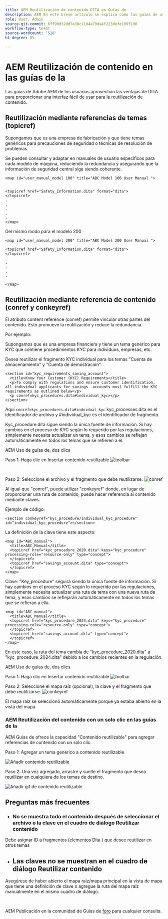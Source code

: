 ```yaml
---
title: AEM Reutilización de contenido DITA en Guías de
description: AEM En este breve artículo se explica cómo las guías de usuario y DITA le ayudan a ahorrar tiempo y esfuerzo al utilizar la reutilización de contenido
role: User, Admin
source-git-commit: 6ff99d32dd7a30c1104a79da4f223defe109f190
workflow-type: tm+mt
source-wordcount: '528'
ht-degree: 0%

---
```


# AEM Reutilización de contenido en las guías de la

Las guías de Adobe AEM de los usuarios aprovechan las ventajas de DITA para proporcionar una interfaz fácil de usar para la reutilización de contenido.

## Reutilización mediante referencias de temas (topicref)



Supongamos que es una empresa de fabricación y que tiene temas genéricos para precauciones de seguridad o técnicas de resolución de problemas.

Se pueden consultar y adaptar en manuales de usuario específicos para cada modelo de máquina, reduciendo la redundancia y asegurando que la información de seguridad central siga siendo coherente.

```
<map id="user_manual_model 100" title="ABC Model 100 User Manual ">


<topicref href="Safety_Information.dita" format="dita">
</topicref>
.
.
.
.
.
</map>
```


Del mismo modo para el modelo 200

```
<map id="user_manual_model 200" title="ABC Model 200 User Manual ">

<topicref href="Safety_Information.dita" format="dita">
</topicref>
.
.
.
.
.
  
</map>
```

## Reutilización mediante referencia de contenido (conref y conkeyref)

El atributo content reference (conref) permite vincular otras partes del contenido. Esto promueve la reutilización y reduce la redundancia.

Por ejemplo:

Supongamos que es una empresa financiera y tiene un tema genérico para KYC que contiene procedimientos KYC para individuos, empresas, etc.

Desea reutilizar el fragmento KYC individual para los temas &quot;Cuenta de almacenamiento&quot; y &quot;Cuenta de demostración&quot;.

```
<section id="kyc_requirements_saving_account">
  <title>Know Your Customer (KYC) Requirements</title>
  <p>To comply with regulations and ensure customer identification, all individual applicants for savings  accounts must fulfill the KYC requirements as outlined below</p>
  <p conref=kyc_procedures.dita#individual_kyc></p>
</section>
```

Aquí `conref=kyc_procedures.dita#indvidual_kyc` kyc_processes.dita es el identificador de archivo y #individual_kyc es el identificador de fragmento.

Kyc_procedure.dita sigue siendo la única fuente de información. Si hay cambios en el proceso de KYC según lo requerido por las regulaciones, simplemente necesita actualizar un tema, y esos cambios se reflejan automáticamente en todos los temas que se refieren a él.

AEM Uso de guías de, dos clics

Paso 1: Haga clic en Insertar contenido reutilizable
![toolbar](../../assets/publishing/content-reusability_image1.png)

<br>

Paso 2: Seleccione el archivo y el fragmento que debe reutilizarse.
![conref](../../assets/publishing/content-reusability_image2.png)

Al igual que &quot;conref&quot;, puede utilizar &quot;conkeyref&quot; donde, en lugar de proporcionar una ruta de contenido, puede hacer referencia al contenido mediante claves.

Ejemplo de código:

```
<section conkeyref="kyc_procedure/individual_kyc_procedure" id="individual_kyc_procedure"></section>
```

La definición de la clave tiene este aspecto:

```
<map id="ABC_manual">
  <title>ABC_Manual</title>
  <topicref href="kyc_procedure_2020.dita" keys="kyc_procedure" processing-role="resource-only" type="concept">
  </topicref>
  <topicref href="savings_account.dita" type="concept">
  </topicref>
</map>
```

Clave: &quot;Key_procedure&quot; seguirá siendo la única fuente de información. Si hay cambios en el proceso KYC según lo requerido por las regulaciones, simplemente necesita actualizar una ruta de tema con una nueva ruta de tema, y esos cambios se reflejarán automáticamente en todos los temas que se refieran a ella.

```
<map id="ABC_manual">
  <title>ABC_Manual</title>
  <topicref href="kyc_procedure_2024.dita" keys="kyc_procedure" processing-role="resource-only" type="concept">
  </topicref>
  <topicref href="savings_account.dita" type="concept">
  </topicref>
</map>
```

En este caso, la ruta del tema cambia de &quot;kyc_procedure_2020.dita&quot; a &quot;kyc_procedure_2024.dita&quot; debido a los cambios recientes en la regulación.

AEM Uso de guías de, dos clics

Paso 1: Haga clic en Insertar contenido reutilizable
![toolbar](../../assets/publishing/content-reusability_image1.png)

Paso 2: Seleccione el mapa raíz (opcional), la clave y el fragmento que debe reutilizarse.
![conkeyref](../../assets/publishing/content-reusability_image3.png)

El mapa raíz se seleccionó automáticamente porque ya estaba abierto en la vista del mapa


### AEM Reutilización del contenido con un solo clic en las guías de la

AEM Guías de ofrece la capacidad &quot;Contenido reutilizable&quot; para agregar referencias de contenido con un solo clic.

Paso 1: Agregar un tema genérico a contenido reutilizable

![Añadir contenido reutilizable](../../assets/publishing/content-reusability_image4.png)

Paso 2: Una vez agregado, arrastre y suelte el fragmento que desea reutilizar en cualquiera de los temas de destino.

![Añadir gif de contenido reutilizable](../../assets/publishing/content-reusability_image5.gif)



## Preguntas más frecuentes

- ### No se muestra todo el contenido después de seleccionar el archivo o la clave en el cuadro de diálogo Reutilizar contenido

Debe asignar ID a fragmentos (elementos Dita ) que desee reutilizar en otros temas

- ## Las claves no se muestran en el cuadro de diálogo Reutilizar contenido

Asegúrese de haber abierto el mapa raíz/mapa principal en la vista de mapa que tiene una definición de clave o agregue la ruta del mapa raíz manualmente en el mismo cuadro de diálogo.


<br>


AEM Publicación en la comunidad de Guías de [foro](https://experienceleaguecommunities.adobe.com/t5/experience-manager-guides/ct-p/aem-xml-documentation) para cualquier consulta.


